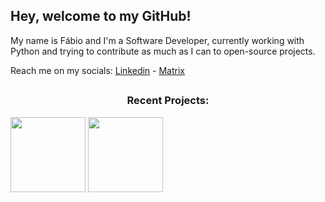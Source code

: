 ## Hey, welcome to my GitHub!

My name is Fábio and I'm a Software Developer, currently working with Python and trying to contribute as much as I can to open-source projects.

Reach me on my socials:
[Linkedin](https://www.linkedin.com/in/fabio-barkoski/) - [Matrix](https://matrix.to/#/@fabiovb:matrix.org)

##

<h3 align="center">Recent Projects:</h3>
<a href="https://github.com/fabiobarkoski/openage"><img src="https://github-readme-stats.vercel.app/api/pin/?username=fabiobarkoski&repo=openage&title_color=7aa2f7&text_color=9ca3af&bg_color=24283b&border_color=121111&icon_color=bb9af7&border_radius=20" height="120"/></a>
<a href="https://github.com/fabiobarkoski/lanews"><img src="https://github-readme-stats.vercel.app/api/pin/?username=fabiobarkoski&repo=lanews&title_color=7aa2f7&text_color=9ca3af&bg_color=24283b&border_color=121111&icon_color=bb9af7&border_radius=20" height="120"/></a>

